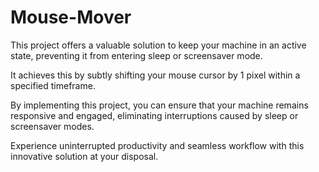 # Mouse-Mover

This project offers a valuable solution to keep your machine in an active state, preventing it from entering sleep or screensaver mode. 

It achieves this by subtly shifting your mouse cursor by 1 pixel within a specified timeframe. 

By implementing this project, you can ensure that your machine remains responsive and engaged, eliminating interruptions caused by sleep or screensaver modes. 

Experience uninterrupted productivity and seamless workflow with this innovative solution at your disposal.
